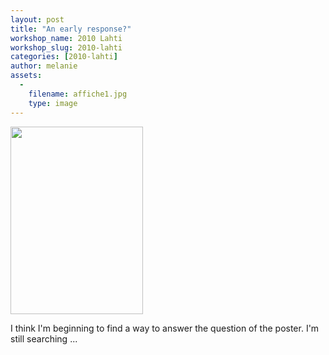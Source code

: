 ```yaml
---
layout: post
title: "An early response?"
workshop_name: 2010 Lahti
workshop_slug: 2010-lahti
categories: [2010-lahti]
author: melanie 
assets:
  -
    filename: affiche1.jpg
    type: image
---
```

<a href="http://workshops.nodebox.net/2010/wp-content/uploads/affiche1.jpg"><img class="alignnone size-medium wp-image-534" title="affiche1" src="http://workshops.nodebox.net/2010/wp-content/uploads/affiche1-212x300.jpg" alt="" width="212" height="300" /></a>

I think I'm beginning to find a way to answer the question of the poster. I'm still searching ...
